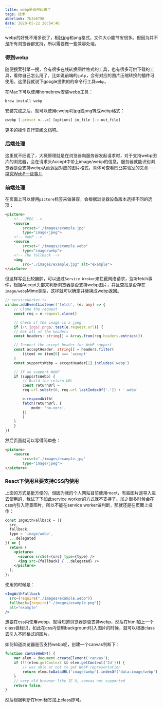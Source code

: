 ```yaml
---
title: webp是该用起来了
tags: 技术
abbrlink: 7b2b0798
date: 2020-05-22 20:54:46
---
```


webp的好处不用多说了，相比jpg和png格式，文件大小能节省很多。但因为并不是所有浏览器都支持，所以需要做一些兼容处理。

### 得到webp

随便搜索引擎一搜，会有很多在线转换图片格式的工具，也有很多可供下载的工具，看你自己怎么用了，比如说前端的`gulp`，会有对应的图片压缩转换的插件可使用。这里我就说下google提供的的命令行工具`webp`。

在Mac下可以使用homebrew安装webp工具：

```cmd
brew install webp
```

安装完成之后，就可以使用cwebp将jpg或png转成webp格式：

```cmd
cwebp [-preset <...>] [options] in_file [-o out_file]
```

更多的操作自行查阅[文档](https://developers.google.com/speed/webp/docs/using)吧。

<!-- more -->

### 后端处理

这里就不细说了，大概原理就是在浏览器向服务器发起请求时，对于支持webp图片的浏览器，会在请求头Accept中带上image/webp的信息，服务器就能识别浏览器是否支持webp从而返回对应的图片格式，具体可查看凹凸实验室的文章——[探究WebP一些事儿](https://aotu.io/notes/2016/06/23/explore-something-of-webp/)

### 前端处理

在页面上可以使用`picture`标签来做兼容，会根据浏览器设备版本选择不同的选项：

```html
<picture>
    <!-- JPEG -->
    <source
        srcset="./images/example.jpg"
        type="image/jpeg">
    <!-- WebP -->
    <source
        srcset="./images/example.webp"
        type="image/webp">
    <!-- The fallback -->
    <img
        src="./images/example.jpg" alt="example">
</picture>
```

但这样写会比较臃肿，可以通过`Service Wroker`来拦截网络请求，监听fetch事件，根据Accept头部来判断浏览器是否支持webp图片，并且查找是否存在`image/webp`Mime类型，这样就可以确定并替换成webp返回。

```ts
// serviceWorker.ts
window.addEventListener('fetch', (e: any) => {
    // Clone the request
    const req = e.request.clone()

    // Check if the image is a jpeg
    if (/\.jpg$|.png$/.test(e.request.url)) {
    // Get all of the headers
    const headers: string[] = Array.from(req.headers.entries())

    // Inspect the accept header for WebP support
    const acceptHeader: string[] = headers.filter(
        (item) => item[0] === 'accept'
    )
    const supportsWebp = acceptHeader[1].includes('webp')

    // If we support WebP
    if (supportsWebp) {
        // Build the return URL
        const returnUrl =
        req.url.substr(0, req.url.lastIndexOf('.')) + '.webp'

        e.respondWith(
        fetch(returnUrl, {
            mode: 'no-cors',
        })
        )
    }
    }
})
```

然后页面就可以写得简单些：

```html
<picture>
    <source
        srcset="./images/example.jpg"
        type="image/jpeg">
</picture>
```

### React下使用且要支持CSS内使用

上面的方式是挺方便的，但因为我的个人网站目前使用react，有些图片是导入进去使用的，我试了下如此service worker的方式就不支持了。加之很多时候会在css内引入背景图片，所以不能在service worker做判断，那就还是在页面上操作：

```jsx
const ImgWithFallback = ({
  src,
  fallback,
  type = 'image/webp',
  ...delegated
}) => {
  return (
    <picture>
      <source srcSet={src} type={type} />
      <img src={fallback} {...delegated} />
    </picture>
  );
};
```

使用的时候是：

```jsx
<ImgWithFallback
  src={require("./images/example.webp")}
  fallback={require("./images/example.png")}
  alt="example"
/>
```

想要在css内使用webp，就得知道浏览器是否支持webp，然后在html加上一个class做标识，如此在css内使用background引入图片的时候，就可以根据class去引入不同格式的图片。

如何知道浏览器是否支持webp呢，创建一个canvas判断下：

```js
function canUseWebP() {
    var elem = document.createElement('canvas');
    if (!!(elem.getContext && elem.getContext('2d'))) {
        // was able or not to get WebP representation
        return elem.toDataURL('image/webp').indexOf('data:image/webp') == 0;
    }
    // very old browser like IE 8, canvas not supported
    return false;
}
```

然后根据判断在html标签加上class即可。
